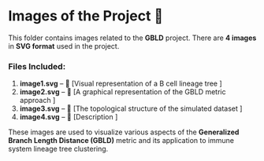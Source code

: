 # Images of the Project 🌄

This folder contains images related to the **GBLD** project. There are **4 images** in **SVG format** used in the project. 

### Files Included:

1. **image1.svg** – 🌳 [Visual representation of a B cell lineage tree ]
2. **image2.svg** – 🔬 [A graphical representation of the GBLD metric approach ]
3. **image3.svg** – 🌱 [The topological structure of the simulated dataset ]
4. **image4.svg** – 🧬 [Description ]

These images are used to visualize various aspects of the **Generalized Branch Length Distance (GBLD)** metric and its application to immune system lineage tree clustering.

